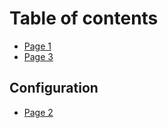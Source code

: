 # Table of contents

* [Page 1](README.md)
* [Page 3](page-3.md)

## Configuration

* [Page 2](configuration/page-2.md)
